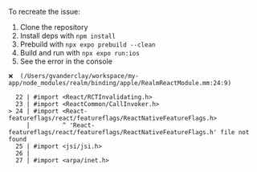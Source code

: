 To recreate the issue:

1. Clone the repository
2. Install deps with `npm install`
3. Prebuild with `npx expo prebuild --clean`
4. Build and run with `npx expo run:ios`
5. See the error in the console

```
❌  (/Users/gvanderclay/workspace/my-app/node_modules/realm/binding/apple/RealmReactModule.mm:24:9)

  22 | #import <React/RCTInvalidating.h>
  23 | #import <ReactCommon/CallInvoker.h>
> 24 | #import <React-featureflags/react/featureflags/ReactNativeFeatureFlags.h>
     |         ^ 'React-featureflags/react/featureflags/ReactNativeFeatureFlags.h' file not found
  25 | #import <jsi/jsi.h>
  26 |
  27 | #import <arpa/inet.h>
```
